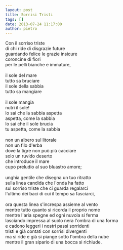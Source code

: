 ```yaml
---
layout: post
title: Sorrisi Tristi
tags: []
date: 2013-07-24 11:17:00
author: pietro
---
```

Con il sorriso triste<br/>di chi ride di disgrazie future<br/>guardando felice le grazie insicure<br/>coroncine di fiori<br/>per le pelli bianche e immature,<br/><br/>il sole del mare<br/>tutto sa bruciare<br/>il sole della sabbia<br/>tutto sa mangiare<br/><br/>il sole mangia<br/>nutri il sole!<br/>lo sai che la sabbia aspetta<br/>aspetta, come la sabbia<br/>lo sai che il sole brucia<br/>tu aspetta, come la sabbia<br/><br/>non un albero sul litorale<br/>non un filo d'erba<br/>dove la tigre non può più cacciare<br/>solo un ruvido deserto<br/>che introduce il mare<br/>cupo preludio al suo bluastro amore;<br/><br/>unghia gentile che disegna un tuo ritratto<br/>sulla linea candida che l'onda ha fatto<br/>sul sorriso triste che ci guarda regalarci<br/>l'ultimo dei baci di cui il tempo sa fasciarci,<br/><br/>ora questa linea s'increspa assieme al vento<br/>mentre tutto quanto si ricorda il proprio nome<br/>mentre l'aria spegne ed ogni nuvola si ferma<br/>lasciando impressa al suolo nera l'ombra di una forma<br/>e cadono leggeri i nostri passi sorridenti<br/>tristi e già contati con sorrisi divergenti<br/>ma si ride e già si piange sotto l'ombra della nube<br/>mentre il gran sipario di una bocca si richiude.

